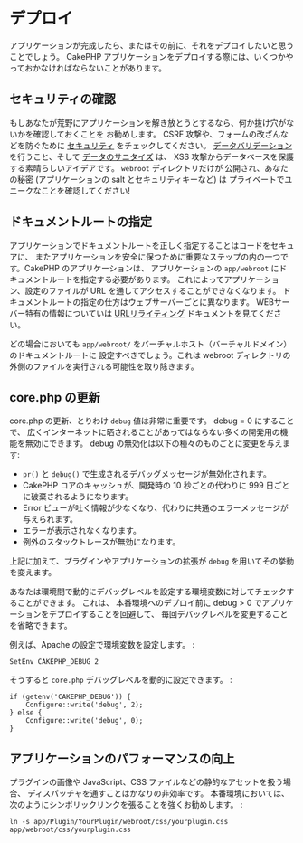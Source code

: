 # デプロイ

アプリケーションが完成したら、またはその前に、それをデプロイしたいと思うことでしょう。
CakePHP アプリケーションをデプロイする際には、いくつかやっておかなければならないことがあります。

## セキュリティの確認

もしあなたが荒野にアプリケーションを解き放とうとするなら、何か抜け穴がないかを確認しておくことを
お勧めします。 CSRF 攻撃や、フォームの改ざんなどを防ぐために [セキュリティ](core-libraries/components/security-component)
をチェックしてください。 [データバリデーション](models/data-validation) を行うこと、そして
[データのサニタイズ](core-utility-libraries/sanitize) は、
XSS 攻撃からデータベースを保護する素晴らしいアイデアです。 `webroot` ディレクトリだけが
公開され、あなたの秘密 (アプリケーションの salt とセキュリティキーなど) は
プライベートでユニークなことを確認してください!

## ドキュメントルートの指定

アプリケーションでドキュメントルートを正しく指定することはコードをセキュアに、
またアプリケーションを安全に保つために重要なステップの内の一つです。CakePHP のアプリケーションは、
アプリケーションの `app/webroot` にドキュメントルートを指定する必要があります。
これによってアプリケーション、設定のファイルが URL を通してアクセスすることができなくなります。
ドキュメントルートの指定の仕方はウェブサーバーごとに異なります。
WEBサーバー特有の情報についていは [URLリライティング](installation/url-rewriting) ドキュメントを見てください。

どの場合においても `app/webroot/` をバーチャルホスト（バーチャルドメイン）のドキュメントルートに
設定すべきでしょう。これは webroot ディレクトリの外側のファイルを実行される可能性を取り除きます。

## core.php の更新

core.php の更新、とりわけ `debug` 値は非常に重要です。 debug = 0 にすることで、
広くインターネットに晒されることがあってはならない多くの開発用の機能を無効にできます。
debug の無効化は以下の種々のものごとに変更を与えます:

- `pr()` と `debug()` で生成されるデバッグメッセージが無効化されます。
- CakePHP コアのキャッシュが、開発時の 10 秒ごとの代わりに 999 日ごとに破棄されるようになります。
- Error ビューが吐く情報が少なくなり、代わりに共通のエラーメッセージが与えられます。
- エラーが表示されなくなります。
- 例外のスタックトレースが無効になります。

上記に加えて、プラグインやアプリケーションの拡張が `debug` を用いてその挙動を変えます。

あなたは環境間で動的にデバッグレベルを設定する環境変数に対してチェックすることができます。
これは、 本番環境へのデプロイ前に debug \> 0 でアプリケーションをデプロイすることを回避して、
毎回デバッグレベルを変更することを省略できます。

例えば、Apache の設定で環境変数を設定します。 :

    SetEnv CAKEPHP_DEBUG 2

そうすると `core.php` デバッグレベルを動的に設定できます。 :

    if (getenv('CAKEPHP_DEBUG')) {
        Configure::write('debug', 2);
    } else {
        Configure::write('debug', 0);
    }

## アプリケーションのパフォーマンスの向上

プラグインの画像や JavaScript、CSS ファイルなどの静的なアセットを扱う場合、
ディスパッチャを通すことはかなりの非効率です。
本番環境においては、次のようにシンボリックリンクを張ることを強くお勧めします。 :

    ln -s app/Plugin/YourPlugin/webroot/css/yourplugin.css app/webroot/css/yourplugin.css
